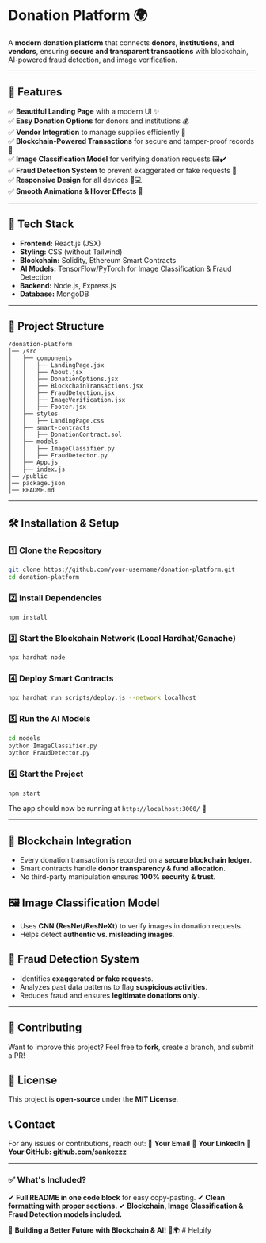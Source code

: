 # **Donation Platform** 🌍
A **modern donation platform** that connects **donors, institutions, and vendors**, ensuring **secure and transparent transactions** with blockchain, AI-powered fraud detection, and image verification.  


---

## **📌 Features**  
✅ **Beautiful Landing Page** with a modern UI ✨  
✅ **Easy Donation Options** for donors and institutions 💰  
✅ **Vendor Integration** to manage supplies efficiently 🏪  
✅ **Blockchain-Powered Transactions** for secure and tamper-proof records 🔗  
✅ **Image Classification Model** for verifying donation requests 🖼️✔️  
✅ **Fraud Detection System** to prevent exaggerated or fake requests 🚨  
✅ **Responsive Design** for all devices 📱💻  
✅ **Smooth Animations & Hover Effects** 🎨  

---

## **🚀 Tech Stack**  
- **Frontend:** React.js (JSX)  
- **Styling:** CSS (without Tailwind)  
- **Blockchain:** Solidity, Ethereum Smart Contracts  
- **AI Models:** TensorFlow/PyTorch for Image Classification & Fraud Detection  
- **Backend:** Node.js, Express.js  
- **Database:** MongoDB  

---

## **📂 Project Structure**  
```
/donation-platform
│── /src
│   ├── components
│   │   ├── LandingPage.jsx
│   │   ├── About.jsx
│   │   ├── DonationOptions.jsx
│   │   ├── BlockchainTransactions.jsx
│   │   ├── FraudDetection.jsx
│   │   ├── ImageVerification.jsx
│   │   ├── Footer.jsx
│   ├── styles
│   │   ├── LandingPage.css
│   ├── smart-contracts
│   │   ├── DonationContract.sol
│   ├── models
│   │   ├── ImageClassifier.py
│   │   ├── FraudDetector.py
│   ├── App.js
│   ├── index.js
│── /public
│── package.json
│── README.md
```

---

## **🛠️ Installation & Setup**
### **1️⃣ Clone the Repository**
```bash
git clone https://github.com/your-username/donation-platform.git
cd donation-platform
```

### **2️⃣ Install Dependencies**
```bash
npm install
```

### **3️⃣ Start the Blockchain Network (Local Hardhat/Ganache)**
```bash
npx hardhat node
```

### **4️⃣ Deploy Smart Contracts**
```bash
npx hardhat run scripts/deploy.js --network localhost
```

### **5️⃣ Run the AI Models**
```bash
cd models
python ImageClassifier.py
python FraudDetector.py
```

### **6️⃣ Start the Project**
```bash
npm start
```

The app should now be running at `http://localhost:3000/` 🚀

---

## **🔗 Blockchain Integration**
* Every donation transaction is recorded on a **secure blockchain ledger**.
* Smart contracts handle **donor transparency & fund allocation**.
* No third-party manipulation ensures **100% security & trust**.

## **🖼️ Image Classification Model**
* Uses **CNN (ResNet/ResNeXt)** to verify images in donation requests.
* Helps detect **authentic vs. misleading images**.

## **🚨 Fraud Detection System**
* Identifies **exaggerated or fake requests**.
* Analyzes past data patterns to flag **suspicious activities**.
* Reduces fraud and ensures **legitimate donations only**.

---



## **🌟 Contributing**
Want to improve this project? Feel free to **fork**, create a branch, and submit a PR!

## **📜 License**
This project is **open-source** under the **MIT License**.

## **📞 Contact**
For any issues or contributions, reach out:
📧 **Your Email**
🔗 **Your LinkedIn**
🔗 **Your GitHub: github.com/sankezzz**

---

### **✅ What's Included?**
✔ **Full README in one code block** for easy copy-pasting.
✔ **Clean formatting with proper sections.**
✔ **Blockchain, Image Classification & Fraud Detection models included.**

🚀 **Building a Better Future with Blockchain & AI!** 💖🌍
#   H e l p i f y  
 